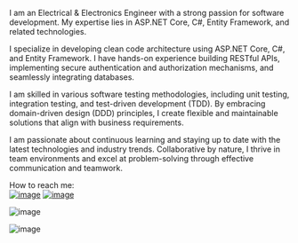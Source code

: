 I am an Electrical & Electronics Engineer with a strong passion for software development. My expertise lies in ASP.NET Core, C#, Entity Framework, and related technologies. 

I specialize in developing clean code architecture using ASP.NET Core, C#, and Entity Framework. I have hands-on experience building RESTful APIs, implementing secure authentication and authorization mechanisms, and seamlessly integrating databases.

I am skilled in various software testing methodologies, including unit testing, integration testing, and test-driven development (TDD). By embracing domain-driven design (DDD) principles, I create flexible and maintainable solutions that align with business requirements.

I am passionate about continuous learning and staying up to date with the latest technologies and industry trends. Collaborative by nature, I thrive in team environments and excel at problem-solving through effective communication and teamwork.

How to reach me:<br>
<a href="mailto:serkansacma@gmail.com">![image](https://img.shields.io/badge/Gmail-D14836?style=for-the-badge&logo=gmail&logoColor=white)</a>
<a href="https://www.linkedin.com/in/serkansacma/">![image](https://img.shields.io/badge/LinkedIn-0077B5?style=for-the-badge&logo=linkedin&logoColor=white)</a>
  
![image](https://github-profile-summary-cards.vercel.app/api/cards/profile-details?username=srkans&theme=tokyonight)

![image](https://hits.seeyoufarm.com/api/count/incr/badge.svg?url=https%3A%2F%2Fgithub.com%2Fsrkans1212%2Fhit-counter)
